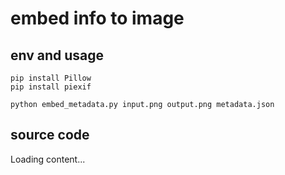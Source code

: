 # embed info to image


## env and usage

```
pip install Pillow
pip install piexif
```

```
python embed_metadata.py input.png output.png metadata.json
```

## source code

<div class="load_as_code_session" data-url="embed_metadata.py">Loading content...</div>


<script src="{{ '/assets/js/LoadAsCodeSession.js' | relative_url }}"></script>
